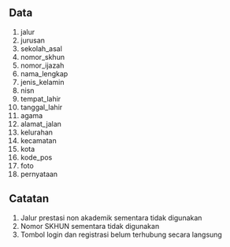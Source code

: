 ## Data
1. jalur
2. jurusan
3. sekolah_asal
4. nomor_skhun
5. nomor_ijazah
6. nama_lengkap
7. jenis_kelamin
8. nisn
9. tempat_lahir
10. tanggal_lahir
11. agama
12. alamat_jalan
13. kelurahan
14. kecamatan
15. kota
16. kode_pos
17. foto
18. pernyataan

## Catatan
1. Jalur prestasi non akademik sementara tidak digunakan
2. Nomor SKHUN sementara tidak digunakan
3. Tombol login dan registrasi belum terhubung secara langsung